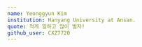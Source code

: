 ```yaml
---
name: Yeonggyun Kim
institution: Hanyang University at Ansan.
quote: 적게 일하고 많이 벌자! 
github_user: CXZ7720
---
```

